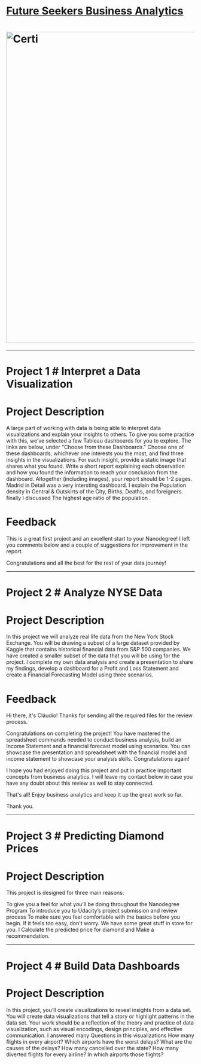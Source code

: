 


# [Future Seekers Business Analytics](https://confirm.udacity.com/XXYPSKRY)


# <img width="832" alt="Certi" src="https://user-images.githubusercontent.com/80622731/111137840-52733980-8590-11eb-8285-a062c2cc422d.png">




----------------------------------------------------------------------




# Project 1 # Interpret a Data Visualization


# Project Description

A large part of working with data is being able to interpret data visualizations and explain your insights to others. To give you some practice with this, we’ve selected a few Tableau dashboards for you to explore. The links are below, under "Choose from these Dashboards." Choose one of these dashboards, whichever one interests you the most, and find three insights in the visualizations. For each insight, provide a static image that shares what you found. Write a short report explaining each observation and how you found the information to reach your conclusion from the dashboard. Altogether (including images), your report should be 1-2 pages.
Madrid in Detail was a very intersting dashboard. I explain the Population density in Central & Outskirts of the City, Births, Deaths, and foreigners. finally I discussed The highest age ratio of the population .


# Feedback

This is a great first project and an excellent start to your Nanodegree! 
I left you comments below and a couple of suggestions for improvement in the report.

Congratulations and all the best for the rest of your data journey!


----------------------------------------------------------------------


# Project 2 # Analyze NYSE Data



# Project Description 

In this project we will analyze real life data from the New York Stock Exchange. You will be drawing a subset of a large dataset provided by Kaggle that contains historical financial data from S&P 500 companies. We have created a smaller subset of the data that you will be using for the project.
I complete my own data analysis and create a presentation to share my findings, develop a dashboard for a Profit and Loss Statement and create a Financial Forecasting Model using three scenarios.


# Feedback


Hi there, it's Cláudio! Thanks for sending all the required files for the review process.

Congratulations on completing the project! You have mastered the spreadsheet commands needed to conduct business analysis, build an Income Statement and a financial forecast model using scenarios. You can showcase the presentation and spreadsheet with the financial model and income statement to showcase your analysis skills. Congratulations again!

I hope you had enjoyed doing this project and put in practice important concepts from business analytics. I will leave my contact below in case you have any doubt about this review as well to stay connected.

That's all! Enjoy business analytics and keep it up the great work so far.

Thank you.


----------------------------------------------------------------------


# Project 3 # Predicting Diamond Prices




# Project Description 

This project is designed for three main reasons:

To give you a feel for what you’ll be doing throughout the Nanodegree Program
To introduce you to Udacity’s project submission and review process
To make sure you feel comfortable with the basics before you begin. If it feels too easy, don't worry. We have some great stuff in store for you.
I Calculate the predicted price for diamond and Make a recommendation.



----------------------------------------------------------------------



# Project 4 # Build Data Dashboards




# Project Description 

In this project, you'll create visualizations to reveal insights from a data set. You will create data visualizations that tell a story or highlight patterns in the data set. Your work should be a reflection of the theory and practice of data visualization, such as visual encodings, design principles, and effective communication.
I answered many Questions in this visualizations 
How many flights in every airport?
Which airports have the worst delays?
What are the causes of the delays?
How many cancelled over the state?
How many diverted flights for every airline? In which airports those flights?



